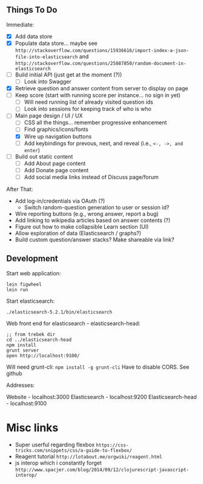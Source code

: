 ## Things To Do

Immediate:

- [x] Add data store
- [x] Populate data store... maybe see `http://stackoverflow.com/questions/15936616/import-index-a-json-file-into-elasticsearch` and `http://stackoverflow.com/questions/25887850/random-document-in-elasticsearch`
- [ ] Build initial API (just get at the moment (?))
  - [ ] Look into Swagger
- [x] Retrieve question and answer content from server to display on page
- [ ] Keep score (start with running score per instance... no sign in yet)
  - [ ] Will need running list of already visited question ids
  - [ ] Look into sessions for keeping track of who is who
- [ ] Main page design / UI / UX
  - [ ] CSS all the things... remember progressive enhancement
  - [ ] Find graphics/icons/fonts
  - [x] Wire up navigation buttons
  - [ ] Add keybindings for prevous, next, and reveal (i.e., `<-, ->, and enter`)
- [ ] Build out static content
  - [ ] Add About page content
  - [ ] Add Donate page content
  - [ ] Add social media links instead of Discuss page/forum

After That:

- Add log-in/credentials via OAuth (?)
  - Switch random-question generation to user or session id?
- Wire reporting buttons (e.g., wrong answer, report a bug)
- Add linking to wikipedia articles based on answer contents (?)
- Figure out how to make collapsible Learn section (UI)
- Allow exploration of data (Elasticsearch / graphs?)
- Build custom question/answer stacks? Make shareable via link?

## Development

Start web application:

```
lein figwheel
lein run
```

Start elasticsearch:

```
./elasticsearch-5.2.1/bin/elasticsearch
```

Web front end for elasticsearch - elasticsearch-head:

```
;; from trebek dir
cd ../elasticsearch-head
npm install
grunt server
open http://localhost:9100/
```

Will need grunt-cli: `npm install -g grunt-cli`
Have to disable CORS. See github


Addresses:

Website - localhost:3000
Elasticsearch - localhost:9200
Elasticsearch-head - localhost:9100

# Misc links

- Super userful regarding flexbox `https://css-tricks.com/snippets/css/a-guide-to-flexbox/`
- Reagent tutorial `http://lotabout.me/orgwiki/reagent.html`
- js interop which i constantly forget `http://www.spacjer.com/blog/2014/09/12/clojurescript-javascript-interop/`
